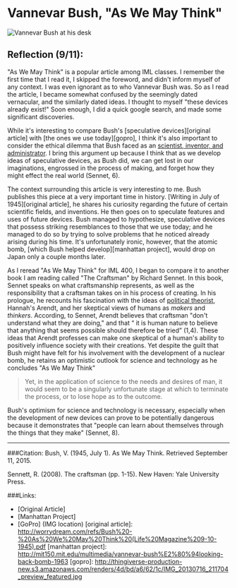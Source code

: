 Vannevar Bush, "As We May Think" 
=========
![Vannevar Bush at his desk](http://www.full-stop.net/wp-content/uploads/2015/01/1945-Vannevar-Bush-TIME.jpg)

Reflection (9/11):
----------------
"As We May Think" is a popular article among IML classes. I remember the first time that I read it, I skipped the foreword, and didn't inform myself of any context. I was even ignorant as to who Vannevar Bush was. So as I read the article, I became somewhat confused by the seemingly dated vernacular, and the similarly dated ideas. I thought to myself "these devices already exist!" Soon enough, I did a quick google search, and made some significant discoveries. 

While it's interesting to compare Bush's [speculative devices][original article] with [the ones we use today][gopro], I think it's also important to consider the ethical dilemma that Bush faced as an [scientist, inventor, and administrator](http://www.doug-long.com/bush.htm). I bring this argument up because I think that as we develop ideas of speculative devices, as Bush did, we can get lost in our imaginations, engrossed in the process of making, and forget how they might effect the real world (Sennet, 6). 

The context surrounding this article is very interesting to me. Bush publishes this piece at a very important time in history. [Writing in July of 1945][original article], he shares his curiosity regarding the future of certain scientific fields, and inventions. He then goes on to speculate features and uses of future devices. Bush managed to hypothesize, speculative devices that possess striking resemblances to those that we use today; and he managed to do so by trying to solve problems that he noticed already arising during his time. It's unfortunately ironic, however, that the atomic bomb, [which Bush helped develop][manhattan project], would drop on Japan only a couple months later. 

As I reread "As We May Think" for IML 400, I began to compare it to another book I am reading called "The Craftsman" by Richard Sennet. In this book, Sennet speaks on what craftsmanship represents, as well as the responsibility that a craftsman takes on in his process of creating. In his prologue, he recounts his fascination with the ideas of [political theorist](https://www.google.com/webhp?sourceid=chrome-instant&ion=1&espv=2&ie=UTF-8#q=hannah%20arendt), Hannah's Arendt, and her skeptical views of humans as *makers* and *thinkers*. According, to Sennet, Arendt believes that craftsman "don't understand what they are doing," and that “ it is human nature to believe that anything that seems possible should therefore be tried” (1,4). These ideas that Arendt professes can make one skeptical of a human's ability to positively influence society with their creations. Yet despite the guilt that Bush might have felt for his involvement with the development of a nuclear bomb, he retains an optimistic outlook for science and technology as he concludes "As We May Think"

> Yet, in the application of science to the needs and desires of man, it would seem to be a singularly unfortunate stage at which to terminate the process, or to lose hope as to the outcome.

Bush's optimism for science and technology is necessary, especially when the development of new devices can prove to be potentially dangerous because it demonstrates that "people can learn about themselves through the things that they make" (Sennet, 8). 



----------

###Citation:
Bush, V. (1945, July 1). As We May Think. Retrieved September 11, 2015.

Sennett, R. (2008). The craftsman (pp. 1-15). New Haven: Yale 	   University Press.

###Links:
* [Original Article]
* [Manhattan Project]
* [GoPro] (IMG location)
[original article]: http://worrydream.com/refs/Bush%20-%20As%20We%20May%20Think%20(Life%20Magazine%209-10-1945).pdf
[manhattan project]: http://mit150.mit.edu/multimedia/vannevar-bush%E2%80%94looking-back-bomb-1963
[gopro]: http://thingiverse-production-new.s3.amazonaws.com/renders/4d/bd/a6/62/1c/IMG_20130716_211704_preview_featured.jpg